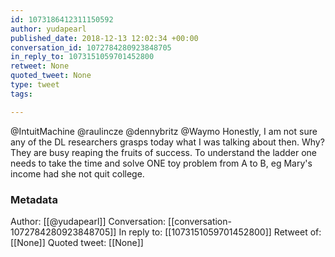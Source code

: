 ```yaml
---
id: 1073186412311150592
author: yudapearl
published_date: 2018-12-13 12:02:34 +00:00
conversation_id: 1072784280923848705
in_reply_to: 1073151059701452800
retweet: None
quoted_tweet: None
type: tweet
tags:

---
```


@IntuitMachine @raulincze @dennybritz @Waymo Honestly, I am not sure any of the DL researchers grasps today what I was talking about then. Why? They are busy reaping the fruits of success. To understand the ladder one needs to  take the time and solve ONE toy problem from A to B, eg Mary's income had she not quit college.

### Metadata

Author: [[@yudapearl]]
Conversation: [[conversation-1072784280923848705]]
In reply to: [[1073151059701452800]]
Retweet of: [[None]]
Quoted tweet: [[None]]
